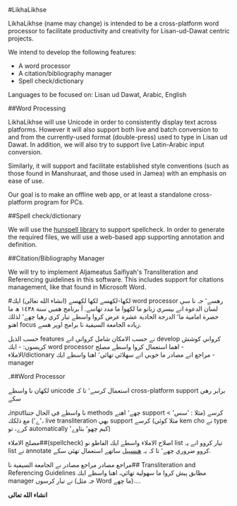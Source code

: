 <html dir = auto>
#LikhaLikhse

LikhaLikhse (name may change) is intended to be a cross-platform word processor to facilitate productivity and creativity for Lisan-ud-Dawat centric projects. 

We intend to develop the following features:
- A word processor
- A citation/bibliography manager
- Spell check/dictionary

Languages to be focused on: Lisan ud Dawat, Arabic, English

##Word Processing

LikhaLikhse will use Unicode in order to consistently display text across platforms. However it will also support both live and batch conversion to and from the currently-used format (double-press) used to type in Lisan ud Dawat. In addition, we will also try to support live Latin-Arabic input conversion. 

Similarly, it will support and facilitate established style conventions (such as those found in Manshuraat, and those used in Jamea) with an emphasis on ease of use. 

Our goal is to make an offline web app, or at least a standalone cross-platform program for PCs.

##Spell check/dictionary

We will use the [hunspell library](http://goo.gl/NywQu6) to support spellcheck. In order to generate the required files, we will use a web-based app supporting annotation and definition.

##Citation/Bibliography Manager

We will try to implement Aljameatus Saifiyah's Transliteration and Referencing guidelines in this software. This includes support for citations management, like that found in Microsoft Word.

#لكھا-لكھسے
 ‏لكها لكهسے (انشاء الله تعالى) ايك word processor رهسے٬ جہ نا سي لسان الدعوة انے بيسري زبانو ما لكهوا ما مدد تھاسے. اٰ برنامج هميں سنة ١٤٣٨ ھ ما حضرة امامية ما٬ الدرجة الحادية عشرة عرض كروا واسطے تيار كري رهيا چھے٬ لذلك اهنو focus زياده الجامعة السيفية نا برامج اوپر هسے.

‏حسب الذيل features نے حسب الامكان شامل كرواني انے develop كرواني كوشش كريسوں:
‏- ايك word processor
‏- اهما استعمال كروا واسطے مصلح الاملاء/dictionary
‏- مراجع انے مصادر ما خوبي انے سهلائي تهائي٬ اهنا واسطے ايك manager

‏##۔Word Processor

‏لكهان نا واسطے unicode استعمال كرسے٬ تا كہ cross-platform support برابر رهي سكے

‏ـinputنا واسطے في الحال جتنا methods چھے٬ اهنے support كرسے (مثلا : 'سس' > 'ے')
مع ذلكك، live transliteration بهي support كرسے (مثلا كوئي kem cho نے type كرے، تو automatically 'كيم چھو' بتاوے)

‏##مصلح الاملاء(spellcheck)
اصلاح الاملاء واسطے ايك الفاظو نو list تيار كروو انے يہ list نے annotate كروو ضروري چھے٬ تا كہ يہ [هنسپيل](http://hunspell.sourceforge.org) ساتھے استعمال تھئي سكے.

‏##مراجع مصادر
مراجع مصادر نے الجامعة السيفية نا Transliteration and Referencing Guidelines مطابق پيش كروا ما سهولية تهائي، اهنا واسطے ايك manager نے تيار كرسوں (جہ مثل Word ما چھے)....

‏**انشاء الله تعالى**








